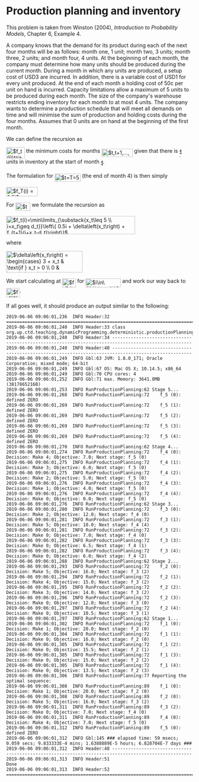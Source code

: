 # Production planning and inventory

This problem is taken from Winston (2004), _Introduction to Probability Models_,
Chapter 6, Example 4.

A company knows that the demand for its product during each of the next four 
months will be as follows: month one, 1 unit; month two, 3 units; month three, 
2 units; and month four, 4 units. At the beginning of each month, the company 
must determine how many units should be produced during the current month. 
During a month in which any units are produced, a setup cost of USD3 are incurred. 
In addition, there is a variable cost of USD1 for every unit produced. At the end 
of each month a holding cost of 50c per unit on hand is incurred. Capacity 
limitations allow a maximum of 5 units to be produced during each month. The 
size of the company's warehouse restricts ending inventory for each month to at 
most 4 units. The company wants to determine a production schedule that will 
meet all demands on time and will minimise the sum of production and holding 
costs during the four months. Assumes that 0 units are on hand at the beginning 
of the first month.

We can define the recursion as

<img alt="$f_t(i)\triangleq$" src="svgs/3f224ddc86b2f8b8810eaeb575ba0a15.svg" align="middle" width="49.63586759999998pt" height="30.137058600000014pt"/> the minimum costs for months <img alt="$t,t+1,...,4$" src="svgs/4f8c1aa08e5de7dbff18dfa5c791bca4.svg" align="middle" width="84.01812704999998pt" height="21.18721440000001pt"/> given that
there is <img alt="$i$" src="svgs/77a3b857d53fb44e33b53e4c8b68351a.svg" align="middle" width="5.663225699999989pt" height="21.68300969999999pt"/> units in inventory at the start of month <img alt="$t$" src="svgs/4f4f4e395762a3af4575de74c019ebb5.svg" align="middle" width="5.936097749999991pt" height="20.221802699999984pt"/>.

The formulation for <img alt="$t=T=5$" src="svgs/7844a64f489e558876104e0124ca7b62.svg" align="middle" width="69.87987929999998pt" height="22.465723500000017pt"/> (the end of month 4) is then simply

<img alt="$f_T(i) = 0.5i$" src="svgs/a1a457847845618ee817863946a09232.svg" align="middle" width="85.43773919999998pt" height="24.65753399999998pt"/>

For <img alt="$t &lt; T$" src="svgs/04fd676c61dc97e52185a18b1445e7f3.svg" align="middle" width="39.74304179999999pt" height="22.465723500000017pt"/> we formulate the recursion as

<img alt="$f_t(i)=\min\limits_{\substack{x_t\leq 5 \\ i+x_t\geq d_t}}\left\{ 0.5i + \delta\left(x_t\right) + f_{t+1}(i+x_t-d_t)\right\}$" src="svgs/34cd5978c563c2485a50d0065d6967c4.svg" align="middle" width="347.72625194999995pt" height="49.12614960000002pt"/>

where 

<img alt="$\delta\left(x_t\right) = &#10;&#9;\begin{cases} &#10;&#9;&#9;3 + x_t &amp; \text{if } x_t &gt; 0 \\ &#10;&#9;&#9;0 &amp; \text{otherwise.} &#10;&#9;\end{cases}$" src="svgs/8a70583a2c5cc463bfb8a1e26d5d4446.svg" align="middle" width="206.01025664999997pt" height="57.53473439999999pt"/>

We start calculating at <img alt="$f_T(i)$" src="svgs/357f29204b6cec05a59511759c3dfe57.svg" align="middle" width="36.85224014999999pt" height="24.65753399999998pt"/> for <img alt="$i\in\{0,\ldots,4\}$" src="svgs/2e0730dcb4d8a70895b55df5d1f9abc3.svg" align="middle" width="95.16061829999998pt" height="24.65753399999998pt"/> and work our way back
to <img alt="$f_1(0)$" src="svgs/01f6c16126a21015ac0c5c098348e8bb.svg" align="middle" width="36.42708959999999pt" height="24.65753399999998pt"/>.

If all goes well, it should produce an output similar to the following:
```
2019-06-06 09:06:01,236  INFO Header:32 ====================================================================================================
2019-06-06 09:06:01,240  INFO Header:33 class org.up.ctd.teaching.dynamicProgramming.deterministic.productionPlanning.RunProductionPlanning
2019-06-06 09:06:01,240  INFO Header:34 ----------------------------------------------------------------------------------------------------
2019-06-06 09:06:01,240  INFO Header:40 ----------------------------------------------------------------------------------------------------
2019-06-06 09:06:01,249  INFO Gbl:63 JVM: 1.8.0_171; Oracle Corporation; mixed mode; 64-bit
2019-06-06 09:06:01,249  INFO Gbl:67 OS: Mac OS X; 10.14.5; x86_64
2019-06-06 09:06:01,249  INFO Gbl:70 CPU cores: 4
2019-06-06 09:06:01,252  INFO Gbl:71 max. Memory: 3641.0MB (3817865216B)
2019-06-06 09:06:01,253  INFO RunProductionPlanning:62 Stage 5...
2019-06-06 09:06:01,268  INFO RunProductionPlanning:72    f_5 (0): defined ZERO
2019-06-06 09:06:01,269  INFO RunProductionPlanning:72    f_5 (1): defined ZERO
2019-06-06 09:06:01,269  INFO RunProductionPlanning:72    f_5 (2): defined ZERO
2019-06-06 09:06:01,269  INFO RunProductionPlanning:72    f_5 (3): defined ZERO
2019-06-06 09:06:01,269  INFO RunProductionPlanning:72    f_5 (4): defined ZERO
2019-06-06 09:06:01,270  INFO RunProductionPlanning:62 Stage 4...
2019-06-06 09:06:01,274  INFO RunProductionPlanning:72    f_4 (0): Decision: Make 4; Objective: 7.0; Next stage: f_5 (0)
2019-06-06 09:06:01,275  INFO RunProductionPlanning:72    f_4 (1): Decision: Make 3; Objective: 6.0; Next stage: f_5 (0)
2019-06-06 09:06:01,275  INFO RunProductionPlanning:72    f_4 (2): Decision: Make 2; Objective: 5.0; Next stage: f_5 (0)
2019-06-06 09:06:01,276  INFO RunProductionPlanning:72    f_4 (3): Decision: Make 1; Objective: 4.0; Next stage: f_5 (0)
2019-06-06 09:06:01,276  INFO RunProductionPlanning:72    f_4 (4): Decision: Make 0; Objective: 0.0; Next stage: f_5 (0)
2019-06-06 09:06:01,276  INFO RunProductionPlanning:62 Stage 3...
2019-06-06 09:06:01,280  INFO RunProductionPlanning:72    f_3 (0): Decision: Make 2; Objective: 12.0; Next stage: f_4 (0)
2019-06-06 09:06:01,281  INFO RunProductionPlanning:72    f_3 (1): Decision: Make 5; Objective: 10.0; Next stage: f_4 (4)
2019-06-06 09:06:01,281  INFO RunProductionPlanning:72    f_3 (2): Decision: Make 0; Objective: 7.0; Next stage: f_4 (0)
2019-06-06 09:06:01,282  INFO RunProductionPlanning:72    f_3 (3): Decision: Make 0; Objective: 6.5; Next stage: f_4 (1)
2019-06-06 09:06:01,282  INFO RunProductionPlanning:72    f_3 (4): Decision: Make 0; Objective: 6.0; Next stage: f_4 (2)
2019-06-06 09:06:01,288  INFO RunProductionPlanning:62 Stage 2...
2019-06-06 09:06:01,293  INFO RunProductionPlanning:72    f_2 (0): Decision: Make 5; Objective: 16.0; Next stage: f_3 (2)
2019-06-06 09:06:01,294  INFO RunProductionPlanning:72    f_2 (1): Decision: Make 4; Objective: 15.0; Next stage: f_3 (2)
2019-06-06 09:06:01,295  INFO RunProductionPlanning:72    f_2 (2): Decision: Make 3; Objective: 14.0; Next stage: f_3 (2)
2019-06-06 09:06:01,296  INFO RunProductionPlanning:72    f_2 (3): Decision: Make 0; Objective: 12.0; Next stage: f_3 (0)
2019-06-06 09:06:01,297  INFO RunProductionPlanning:72    f_2 (4): Decision: Make 0; Objective: 10.5; Next stage: f_3 (1)
2019-06-06 09:06:01,297  INFO RunProductionPlanning:62 Stage 1...
2019-06-06 09:06:01,302  INFO RunProductionPlanning:72    f_1 (0): Decision: Make 1; Objective: 20.0; Next stage: f_2 (0)
2019-06-06 09:06:01,304  INFO RunProductionPlanning:72    f_1 (1): Decision: Make 0; Objective: 16.0; Next stage: f_2 (0)
2019-06-06 09:06:01,305  INFO RunProductionPlanning:72    f_1 (2): Decision: Make 0; Objective: 15.5; Next stage: f_2 (1)
2019-06-06 09:06:01,305  INFO RunProductionPlanning:72    f_1 (3): Decision: Make 0; Objective: 15.0; Next stage: f_2 (2)
2019-06-06 09:06:01,305  INFO RunProductionPlanning:72    f_1 (4): Decision: Make 0; Objective: 13.5; Next stage: f_2 (3)
2019-06-06 09:06:01,306  INFO RunProductionPlanning:77 Reporting the optimal sequence:
2019-06-06 09:06:01,308  INFO RunProductionPlanning:89    f_1 (0): Decision: Make 1; Objective: 20.0; Next stage: f_2 (0)
2019-06-06 09:06:01,308  INFO RunProductionPlanning:89    f_2 (0): Decision: Make 5; Objective: 16.0; Next stage: f_3 (2)
2019-06-06 09:06:01,311  INFO RunProductionPlanning:89    f_3 (2): Decision: Make 0; Objective: 7.0; Next stage: f_4 (0)
2019-06-06 09:06:01,311  INFO RunProductionPlanning:89    f_4 (0): Decision: Make 4; Objective: 7.0; Next stage: f_5 (0)
2019-06-06 09:06:01,312  INFO RunProductionPlanning:89    f_5 (0): defined ZERO
2019-06-06 09:06:01,312  INFO Gbl:145 ### elapsed time: 59 msecs; 0.059 secs; 9.833333E-4 mins; 1.6388889E-5 hours; 6.828704E-7 days ###
2019-06-06 09:06:01,312  INFO Header:48 ----------------------------------------------------------------------------------------------------
2019-06-06 09:06:01,313  INFO Header:51                                                Done
2019-06-06 09:06:01,313  INFO Header:52 ====================================================================================================

```
